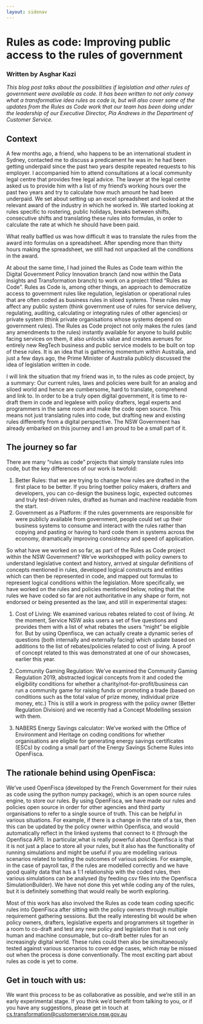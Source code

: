 ```yaml
---
layout: sidenav
---
```


# Rules as code: Improving public access to the rules of government
### Written by Asghar Kazi

*This blog post talks about the possibilities if legislation and other rules of government were available as code. It has been written to not only convey what a transformative idea rules as code is, but will also cover some of the updates from the Rules as Code work that our team has been doing under the leadership of our Executive Director, Pia Andrews in the Department of Customer Service.*

## Context

A few months ago, a friend, who happens to be an international student in Sydney, contacted me to discuss a predicament he was in: he had been getting underpaid since the past two years despite repeated requests to his employer. I accompanied him to attend consultations at a local community legal centre that provides free legal advice. The lawyer at the legal centre asked us to provide him with a list of my friend’s working hours over the past two years and try to calculate how much amount he had been underpaid. We set about setting up an excel spreadsheet and looked at the relevant award of the industry in which he worked in. We started looking at rules specific to rostering, public holidays, breaks between shifts, consecutive shifts and translating these rules into formulas, in order to calculate the rate at which he should have been paid. 

What really baffled us was how difficult it was to translate the rules from the award into formulas on a spreadsheet. After spending more than thirty hours making the spreadsheet, we still had not unpacked all the conditions in the award. 

At about the same time, I had joined the Rules as Code team within the Digital Government Policy Innovation branch (and now within the Data Insights and Transformation branch) to work on a project titled “Rules as Code”. Rules as Code is, among other things, an approach to democratize access to government rules like regulation, legislation or operational rules that are often coded as business rules in siloed systems. These rules may affect any public system (think government use of rules for service delivery, regulating, auditing, calculating or integrating rules of other agencies) or private system (think private organisations whose systems depend on government rules). The Rules as Code project not only makes the rules (and any amendments to the rules) instantly available for anyone to build public facing services on them, it also unlocks value and creates avenues for entirely new RegTech business and public service models to be built on top of these rules. It is an idea that is gathering momentum within Australia, and just a few days ago, the Prime Minister of Australia publicly discussed the idea of legislation written in code.

I will link the situation that my friend was in, to the rules as code project, by a summary: Our current rules, laws and policies were built for an analog and siloed world and hence are cumbersome, hard to translate, comprehend and link to. In order to be a truly open digital government, it is time to re-draft them in code and legalese with policy drafters, legal experts and programmers in the same room and make the code open source. This means not just translating rules into code, but drafting new and existing rules differently from a digital perspective. The NSW Government has already embarked on this journey and I am proud to be a small part of it. 

## The journey so far
There are many “rules as code” projects that simply translate rules into code, but the key differences of our work is twofold:

1.	Better Rules: that we are trying to change how rules are drafted in the first place to be better. If you bring toether policy makers, drafters and developers, you can co-design the business logic, expected outcomes and truly test-driven rules, drafted as human and machine readable from the start.
2.	Government as a Platform: if the rules governments are responsible for were publicly available from government, people could set up their business systems to consume and interact with the rules rather than copying and pasting or having to hard code them in systems across the economy, dramatically improving consistency and speed of application.

So what have we worked on so far, as part of the Rules as Code project within the NSW Government? We’ve workshopped with policy owners to understand legislative context and history, arrived at singular definitions of concepts mentioned in rules, developed logical constructs and entities which can then be represented in code, and mapped out formulas to represent logical conditions within the legislation. More specifically, we have worked on the rules and policies mentioned below, noting that the rules we have coded so far are not authoritative in any shape or form, not endorsed or being presented as the law, and still in experimental stages: 

1.	Cost of Living: We examined various rebates related to cost of living. At the moment, Service NSW asks users a set of five questions and provides them with a list of what rebates the users “might” be eligible for. But by using Openfisca, we can actually create a dynamic series of questions (both internally and externally facing) which update based on additions to the list of rebates/policies related to cost of living. A proof of concept related to this was demonstrated at one of our showcases, earlier this year.

2.	Community Gaming Regulation: We’ve examined the Community Gaming Regulation 2019, abstracted logical concepts from it and coded the eligibility conditions for whether a charity/not-for-profit/business can run a community game for raising funds or promoting a trade (based on conditions such as the total value of prize money, individual prize money, etc.) This is still a work in progress with the policy owner (Better Regulation Division) and we recently had a Concept Modelling session with them.

3.	NABERS Energy Savings calculator: We’ve worked with the Office of Environment and Heritage on coding conditions for whether organisations are eligible for generating energy savings certificates (ESCs) by coding a small part of the Energy Savings Scheme Rules into OpenFisca.

## The rationale behind using OpenFisca: 
We’ve used OpenFisca (developed by the French Government for their rules as code using the python numpy package), which is an open source rules engine, to store our rules. By using OpenFisca, we have made our rules and policies open source in order for other agencies and third party organisations to refer to a single source of truth. This can be helpful in various situations. For example, if there is a change in the rate of a tax, then this can be updated by the policy owner within Openfisca, and would automatically reflect in the linked systems that connect to it (through the Openfisca API). In particular,what is really powerful about Openfisca is that it is not just a place to store all your rules, but it also has the functionality of running simulations and might be useful if you are modelling various scenarios related to testing the outcomes of various policies. For example, in the case of payroll tax, if the rules are modelled correctly and we have good quality data that has a 1:1 relationship with the coded rules, then various simulations can be analysed (by feeding csv files into the Openfisca SimulationBuilder). We have not done this yet while coding any of the rules, but it is definitely something that would really be worth exploring.

Most of this work has also involved the Rules as code team coding specific rules into OpenFisca after sitting with the policy owners through multiple requirement gathering sessions. But the really interesting bit would be when policy owners, drafters, legislative experts and programmers sit together in a room to co-draft and test any new policy and legislation that is not only human and machine consumable, but co-draft better rules for an increasingly digital world. These rules could then also be simultaneously tested against various scenarios to cover edge cases, which may be missed out when the process is done conventionally. The most exciting part about rules as code is yet to come.

## Get in touch with us: 
We want this process to be as collaborative as possible, and we’re still in an early experimental stage. If you think we’d benefit from talking to you, or if you have any suggestions, please get in touch at cs.transformation@customerservice.nsw.gov.au  


